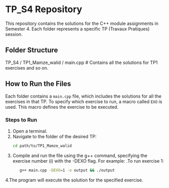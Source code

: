 # TP_S4 Repository

This repository contains the solutions for the C++ module assignments in Semester 4. Each folder represents a specific TP (Travaux Pratiques) session.

## Folder Structure

TP_S4 / TP1_Mamze_walid / main.cpp # Contains all the solutions for TP1 exercises and so on.

## How to Run the Files

Each folder contains a `main.cpp` file, which includes the solutions for all the exercises in that TP. To specify which exercise to run, a macro called `EXO` is used. This macro defines the exercise to be executed.

### Steps to Run

1. Open a terminal.
2. Navigate to the folder of the desired TP:
   ```bash
   cd path/to/TP1_Mamze_walid
3. Compile and run the file using the g++ command, specifying the exercise number (i) with the -DEXO flag. For example:
  .To run exercise 1:
   ```bash
      g++ main.cpp -DEXO=1 -o output && ./output
4.The program will execute the solution for the specified exercise.
  
